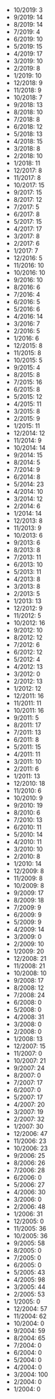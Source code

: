 *  10/2019: 3
*  9/2019: 14
*  8/2019: 14
*  7/2019: 4
*  6/2019: 10
*  5/2019: 15
*  4/2019: 17
*  3/2019: 10
*  2/2019: 8
*  1/2019: 10
*  12/2018: 9
*  11/2018: 9
*  10/2018: 7
*  9/2018: 13
*  8/2018: 10
*  7/2018: 8
*  6/2018: 12
*  5/2018: 13
*  4/2018: 15
*  3/2018: 8
*  2/2018: 10
*  1/2018: 11
*  12/2017: 8
*  11/2017: 8
*  10/2017: 15
*  9/2017: 15
*  8/2017: 12
*  7/2017: 5
*  6/2017: 8
*  5/2017: 15
*  4/2017: 17
*  3/2017: 8
*  2/2017: 6
*  1/2017: 7
*  12/2016: 5
*  11/2016: 10
*  10/2016: 10
*  9/2016: 10
*  8/2016: 6
*  7/2016: 4
*  6/2016: 5
*  5/2016: 6
*  4/2016: 14
*  3/2016: 7
*  2/2016: 5
*  1/2016: 6
*  12/2015: 8
*  11/2015: 8
*  10/2015: 5
*  9/2015: 4
*  8/2015: 8
*  7/2015: 16
*  6/2015: 8
*  5/2015: 12
*  4/2015: 11
*  3/2015: 8
*  2/2015: 9
*  1/2015: 11
*  12/2014: 12
*  11/2014: 9
*  10/2014: 14
*  9/2014: 15
*  8/2014: 5
*  7/2014: 9
*  6/2014: 8
*  5/2014: 23
*  4/2014: 10
*  3/2014: 12
*  2/2014: 6
*  1/2014: 14
*  12/2013: 8
*  11/2013: 9
*  10/2013: 6
*  9/2013: 6
*  8/2013: 8
*  7/2013: 11
*  6/2013: 10
*  5/2013: 11
*  4/2013: 8
*  3/2013: 8
*  2/2013: 5
*  1/2013: 13
*  12/2012: 9
*  11/2012: 5
*  10/2012: 16
*  9/2012: 10
*  8/2012: 12
*  7/2012: 6
*  6/2012: 12
*  5/2012: 4
*  4/2012: 13
*  3/2012: 0
*  2/2012: 13
*  1/2012: 12
*  12/2011: 16
*  11/2011: 11
*  10/2011: 16
*  9/2011: 5
*  8/2011: 17
*  7/2011: 13
*  6/2011: 8
*  5/2011: 15
*  4/2011: 11
*  3/2011: 10
*  2/2011: 6
*  1/2011: 13
*  12/2010: 18
*  11/2010: 6
*  10/2010: 9
*  9/2010: 19
*  8/2010: 6
*  7/2010: 13
*  6/2010: 11
*  5/2010: 14
*  4/2010: 11
*  3/2010: 10
*  2/2010: 8
*  1/2010: 14
*  12/2009: 8
*  11/2009: 8
*  10/2009: 8
*  9/2009: 17
*  8/2009: 18
*  7/2009: 9
*  6/2009: 9
*  5/2009: 9
*  4/2009: 14
*  3/2009: 0
*  2/2009: 10
*  1/2009: 20
*  12/2008: 21
*  11/2008: 21
*  10/2008: 10
*  9/2008: 17
*  8/2008: 12
*  7/2008: 24
*  6/2008: 0
*  5/2008: 0
*  4/2008: 31
*  3/2008: 0
*  2/2008: 0
*  1/2008: 13
*  12/2007: 15
*  11/2007: 0
*  10/2007: 21
*  9/2007: 24
*  8/2007: 0
*  7/2007: 17
*  6/2007: 0
*  5/2007: 17
*  4/2007: 20
*  3/2007: 19
*  2/2007: 32
*  1/2007: 30
*  12/2006: 47
*  11/2006: 23
*  10/2006: 23
*  9/2006: 25
*  8/2006: 26
*  7/2006: 28
*  6/2006: 0
*  5/2006: 27
*  4/2006: 30
*  3/2006: 0
*  2/2006: 48
*  1/2006: 31
*  12/2005: 0
*  11/2005: 36
*  10/2005: 36
*  9/2005: 58
*  8/2005: 0
*  7/2005: 0
*  6/2005: 0
*  5/2005: 43
*  4/2005: 98
*  3/2005: 44
*  2/2005: 53
*  1/2005: 0
*  12/2004: 57
*  11/2004: 62
*  10/2004: 0
*  9/2004: 59
*  8/2004: 65
*  7/2004: 0
*  6/2004: 0
*  5/2004: 0
*  4/2004: 0
*  3/2004: 100
*  2/2004: 0
*  1/2004: 0